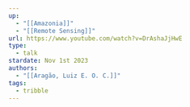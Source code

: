 ```yaml
---
up:
  - "[[Amazonia]]"
  - "[[Remote Sensing]]"
url: https://www.youtube.com/watch?v=DrAshaJjHwE
type:
  - talk
stardate: Nov 1st 2023
authors:
  - "[[Aragão, Luiz E. O. C.]]"
tags:
  - tribble
---
```

